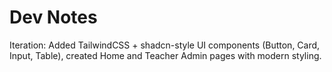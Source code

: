 # Dev Notes

Iteration: Added TailwindCSS + shadcn-style UI components (Button, Card, Input, Table), created Home and Teacher Admin pages with modern styling.
